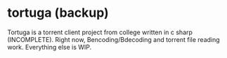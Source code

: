# tortuga (backup)

Tortuga is a torrent client project from college written in c sharp (INCOMPLETE). Right now, Bencoding/Bdecoding and torrent file reading work. Everything else is WIP.
